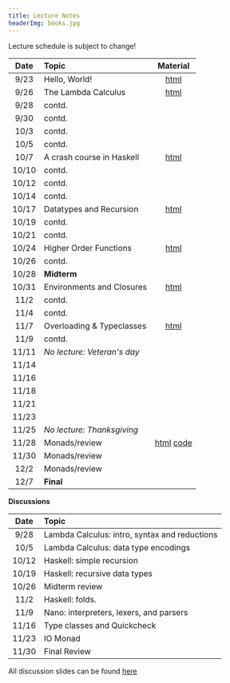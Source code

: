 ```yaml
---
title: Lecture Notes
headerImg: books.jpg
---
```


Lecture schedule is subject to change!

| Date       | Topic                           | Material                  |
|:----------:|:--------------------------------|:-------------------------:|
| 9/23       | Hello, World!                   | [html][lec0]              |            
| 9/26       | The Lambda Calculus             | [html][lec1]              |
| 9/28       | contd.                          |                           |
| 9/30       | contd.                          |                           |
| 10/3       | contd.                          |                           |
| 10/5       | contd.                          |                           |
| 10/7       | A crash course in Haskell       | [html][lec2]              |
| 10/10      | contd.                          |                           |
| 10/12      | contd.                          |                           |
| 10/14      | contd.                          |                           |
| 10/17      | Datatypes and Recursion         | [html][lec3]              |
| 10/19      | contd.                          |                           |
| 10/21      | contd.                          |                           |
| 10/24      | Higher Order Functions          | [html][lec4]              |
| 10/26      | contd.                          |                           |
| 10/28      | **Midterm**                     |                           |
| 10/31      | Environments and Closures       | [html][lec5]              |
| 11/2       | contd.                          |                           |
| 11/4       | contd.                          |                           |
| 11/7       | Overloading & Typeclasses       | [html][lec7]              |
| 11/9       | contd.                          |                           |
| 11/11      | *No lecture: Veteran's day*     |                           |
| 11/14      |                                 |                           |
| 11/16      |                                 |                           |
| 11/18      |                                 |                           |
| 11/21      |                                 |                           |
| 11/23      |                                 |                           |
| 11/25      | *No lecture: Thanksgiving*      |                           |
| 11/28      | Monads/review                   | [html][lec8] [code](https://gist.github.com/tjknoth/2c141ba05e5e679ac13e14bd72ebd50a)  |
| 11/30      | Monads/review                   |                           |
| 12/2       | Monads/review                   |                           |
| 12/7       | **Final**                       |                           |


**Discussions**

| Date       | Topic                                           |
|:----------:|:------------------------------------------------|
| 9/28       | Lambda Calculus: intro, syntax and reductions   | 
| 10/5       | Lambda Calculus: data type encodings            | 
| 10/12      | Haskell: simple recursion                       | 
| 10/19      | Haskell: recursive data types                   | 
| 10/26      | Midterm review                                  | 
| 11/2       | Haskell: folds.                                 | 
| 11/9       | Nano: interpreters, lexers, and parsers         | 
| 11/16      | Type classes and Quickcheck                     | 
| 11/23      | IO Monad                                        | 
| 11/30      | Final Review                                    | 

All discussion slides can be found
[here](https://drive.google.com/drive/u/1/folders/12Xx1IUShYQz1R89sBdU5GJXIw04YaAR7)

[lec0]: lectures/00-hello.html
[lec1]: lectures/01-lambda.html
[lec2]: lectures/02-haskell.html
[lec3]: lectures/03-datatypes.html
[lec4]: lectures/04-hof.html
[lec5]: lectures/05-closure.html
[lec6]: lectures/06-parsing.html
[lec7]: lectures/07-classes.html
[lec8]: lectures/08-monads.html

[parsing]: https://github.com/cse130-sp18/arith
